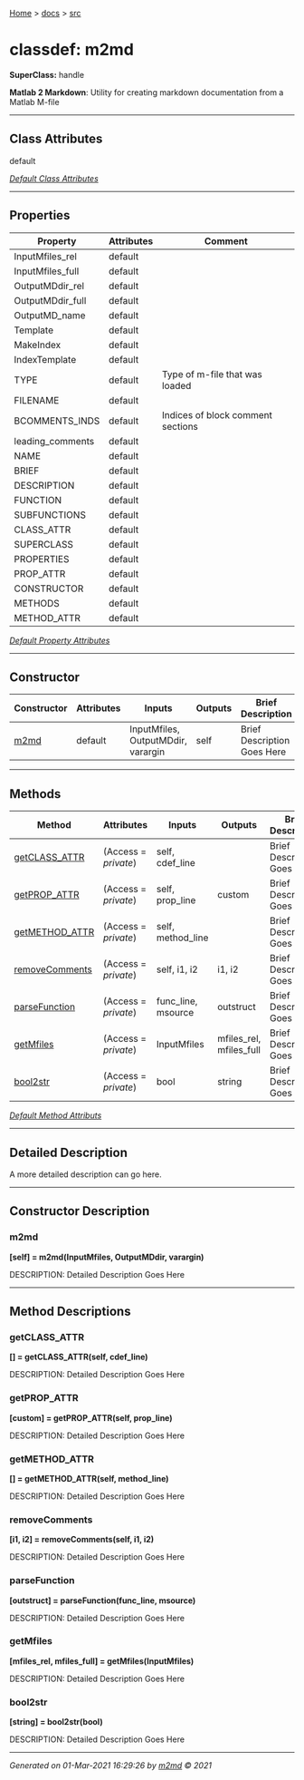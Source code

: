 [Home](../index.md) > [docs](../docs_index.md) > [src](src_index.md)  


# classdef: m2md

**SuperClass:** handle

**Matlab 2 Markdown**: Utility for creating markdown documentation from a Matlab M-file

 ***

## Class Attributes

default

[*Default Class Attributes*](https://www.mathworks.com/help/matlab/matlab_oop/class-attributes.html)

 ***

## Properties

| Property | Attributes  | Comment |
| -------- | ----------- | ------- |
| InputMfiles_rel | default |  |
| InputMfiles_full | default |  |
| OutputMDdir_rel | default |  |
| OutputMDdir_full | default |  |
| OutputMD_name | default |  |
| Template | default |  |
| MakeIndex | default |  |
| IndexTemplate | default |  |
| TYPE | default | Type of m-file that was loaded |
| FILENAME | default |  |
| BCOMMENTS_INDS | default | Indices of block comment sections |
| leading_comments | default |  |
| NAME | default |  |
| BRIEF | default |  |
| DESCRIPTION | default |  |
| FUNCTION | default |  |
| SUBFUNCTIONS | default |  |
| CLASS_ATTR | default |  |
| SUPERCLASS | default |  |
| PROPERTIES | default |  |
| PROP_ATTR | default |  |
| CONSTRUCTOR | default |  |
| METHODS | default |  |
| METHOD_ATTR | default |  |

[*Default Property Attributes*](https://www.mathworks.com/help/matlab/matlab_oop/property-attributes.html)

 ***

## Constructor

| Constructor | Attributes | Inputs | Outputs | Brief Description |
| ----------- | ---------- | ------ | ------- | ----------------- |
| [m2md](#m2md) | default | InputMfiles, OutputMDdir, varargin | self | Brief Description Goes Here |


 ***

## Methods

| Method | Attributes | Inputs | Outputs | Brief Description |
| ------ | ---------- | ------ | ------- | ----------------- |
| [getCLASS_ATTR](#getclass_attr) | (Access = *private*) | self, cdef_line |  | Brief Description Goes Here |
| [getPROP_ATTR](#getprop_attr) | (Access = *private*) | self, prop_line | custom | Brief Description Goes Here |
| [getMETHOD_ATTR](#getmethod_attr) | (Access = *private*) | self, method_line |  | Brief Description Goes Here |
| [removeComments](#removecomments) | (Access = *private*) | self, i1, i2 | i1, i2 | Brief Description Goes Here |
| [parseFunction](#parsefunction) | (Access = *private*) | func_line, msource | outstruct | Brief Description Goes Here |
| [getMfiles](#getmfiles) | (Access = *private*) | InputMfiles | mfiles_rel, mfiles_full | Brief Description Goes Here |
| [bool2str](#bool2str) | (Access = *private*) | bool | string | Brief Description Goes Here |


[*Default Method Attributs*](https://www.mathworks.com/help/matlab/matlab_oop/method-attributes.html)

 ***

## Detailed Description


 A more detailed description can go here. 


 ***

## Constructor Description

### m2md

**[self] = m2md(InputMfiles, OutputMDdir, varargin)**

DESCRIPTION: Detailed Description Goes Here

 ***

## Method Descriptions

### getCLASS_ATTR

**[] = getCLASS_ATTR(self, cdef_line)**

DESCRIPTION: Detailed Description Goes Here
### getPROP_ATTR

**[custom] = getPROP_ATTR(self, prop_line)**

DESCRIPTION: Detailed Description Goes Here
### getMETHOD_ATTR

**[] = getMETHOD_ATTR(self, method_line)**

DESCRIPTION: Detailed Description Goes Here
### removeComments

**[i1, i2] = removeComments(self, i1, i2)**

DESCRIPTION: Detailed Description Goes Here
### parseFunction

**[outstruct] = parseFunction(func_line, msource)**

DESCRIPTION: Detailed Description Goes Here
### getMfiles

**[mfiles_rel, mfiles_full] = getMfiles(InputMfiles)**

DESCRIPTION: Detailed Description Goes Here
### bool2str

**[string] = bool2str(bool)**

DESCRIPTION: Detailed Description Goes Here

***

*Generated on 01-Mar-2021 16:29:26 by [m2md](https://github.com/crgnam-research/m2md) © 2021*
